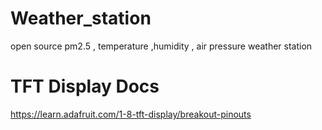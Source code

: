 # Weather_station
open source pm2.5 , temperature ,humidity , air pressure weather station

# TFT Display Docs
https://learn.adafruit.com/1-8-tft-display/breakout-pinouts
